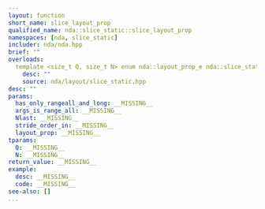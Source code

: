 ```yaml
---
layout: function
short_name: slice_layout_prop
qualified_name: nda::slice_static::slice_layout_prop
namespaces: [nda, slice_static]
includer: nda/nda.hpp
brief: ""
overloads:
  template <size_t Q, size_t N> enum nda::layout_prop_e nda::slice_static::slice_layout_prop(_Bool has_only_rangeall_and_long, const std::array<_Bool, Q> & args_is_range_all, int Nlast, const std::array<int, N> & stride_order_in, enum nda::layout_prop_e layout_prop):
    desc: ""
    source: nda/layout/slice_static.hpp
desc: ""
params:
  has_only_rangeall_and_long: __MISSING__
  args_is_range_all: __MISSING__
  Nlast: __MISSING__
  stride_order_in: __MISSING__
  layout_prop: __MISSING__
tparams:
  Q: __MISSING__
  N: __MISSING__
return_value: __MISSING__
example:
  desc: __MISSING__
  code: __MISSING__
see-also: []
...
```


